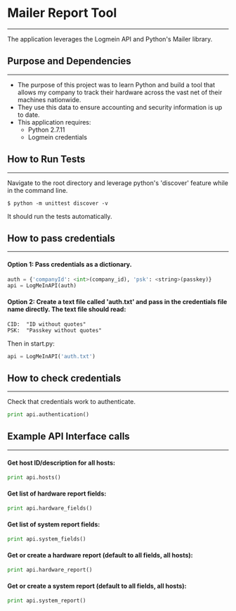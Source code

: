 # Mailer Report Tool
---
The application leverages the Logmein API and Python's Mailer library.

## Purpose and Dependencies
---
* The purpose of this project was to learn Python and build a tool that allows my company to track their hardware across the vast net of their machines nationwide.
* They use this data to ensure accounting and security information is up to date.
* This application requires:
  * Python 2.7.11
  * Logmein credentials

## How to Run Tests
---
Navigate to the root directory and leverage python's 'discover' feature while in the command line.
```
$ python -m unittest discover -v
``` 
It should run the tests automatically.

## How to pass credentials
---
#### Option 1: Pass credentials as a dictionary.
```python
auth = {'companyId': <int>(company_id), 'psk': <string>(passkey)}
api = LogMeInAPI(auth)
```

#### Option 2: Create a text file called 'auth.txt' and pass in the credentials file name directly. The text file should read:
```
CID:  "ID without quotes"
PSK:  "Passkey without quotes"
```
Then in start.py:
```python
api = LogMeInAPI('auth.txt')
```
## How to check credentials
---
Check that credentials work to authenticate.
```python
print api.authentication()
```

## Example API Interface calls
---
#### Get host ID/description for all hosts:
```python
print api.hosts()
```

#### Get list of hardware report fields:
```python
print api.hardware_fields()
```

#### Get list of system report fields:
```python
print api.system_fields()
```

#### Get or create a hardware report (default to all fields, all hosts):
```python
print api.hardware_report()
```

#### Get or create a system report (default to all fields, all hosts):
```python
print api.system_report()
```


